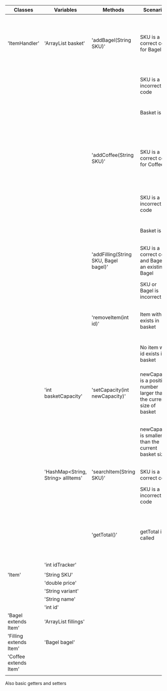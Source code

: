 | Classes                | Variables                          | Methods                               | Scenarios                                                               | Outcome                                                                                           |
|------------------------|------------------------------------|---------------------------------------|-------------------------------------------------------------------------|---------------------------------------------------------------------------------------------------|
| 'ItemHandler'          | 'ArrayList<Item> basket'           | 'addBagel(String SKU)'                | SKU is a correct code for Bagel                                         | Add Bagel with that SKU to basket and print name, variant and price of the bagel. Return Bagel    |
|                        |                                    |                                       | SKU is a incorrect code                                                 | Return null and print "No such item exists"                                                       |
|                        |                                    |                                       | Basket is full                                                          | Return null and print "Basket is full"                                                            |
|                        |                                    | 'addCoffee(String SKU)'               | SKU is a correct code for Coffee                                        | Add Coffee with that SKU to basket and print name, variant and price of the coffee. Return Coffee |
|                        |                                    |                                       | SKU is a incorrect code                                                 | Return null and print "No such item exists"                                                       |
|                        |                                    |                                       | Basket is full                                                          | Return null and print "Basket is full"                                                            |
|                        |                                    | 'addFilling(String SKU, Bagel bagel)' | SKU is a correct code and Bagel is an existing Bagel                    | Add filling to Bagels fillings. Return Filling                                                    |
|                        |                                    |                                       | SKU or Bagel is incorrect                                               | Return null and print "No suck item exists"                                                       |
|                        |                                    | 'removeItem(int id)'                  | Item with id exists in basket                                           | Remove one of these items from basket. Return true                                                |
|                        |                                    |                                       | No item with id exists in basket                                        | Return false and print "No such item exists in basket"                                            |
|                        | 'int basketCapacity'               | 'setCapacity(int newCapacity)'        | newCapacity is a positive number larger than the current size of basket | Return true and set capacity to newCapacity                                                       |
|                        |                                    |                                       | newCapacity is smaller than the current basket size                     | Return false and print "Capacity cant be smaller than the current size of the basket"             |
|                        | 'HashMap<String, String> allItems' | 'searchItem(String SKU)'              | SKU is a correct code                                                   | Return Item                                                                                       |
|                        |                                    |                                       | SKU is a incorrect code                                                 | Return null and print "No such item exists"                                                       |
|                        |                                    | 'getTotal()'                          | getTotal is called                                                      | Return the total price amount of all items and print each items name, variant and cost.           |
|                        | 'int idTracker'                    |                                       |                                                                         |                                                                                                   |
|                        |                                    |                                       |                                                                         |                                                                                                   |
| 'Item'                 | 'String SKU'                       |                                       |                                                                         |                                                                                                   |
|                        | 'double price'                     |                                       |                                                                         |                                                                                                   |
|                        | 'String variant'                   |                                       |                                                                         |                                                                                                   |
|                        | 'String name'                      |                                       |                                                                         |                                                                                                   |
|                        | 'int id'                           |                                       |                                                                         |                                                                                                   |
| 'Bagel extends Item'   | 'ArrayList<Filling> fillings'      |                                       |                                                                         |                                                                                                   |
| 'Filling extends Item' | 'Bagel bagel'                      |                                       |                                                                         |                                                                                                   |
| 'Coffee extends Item'  |                                    |                                       |                                                                         |                                                                                                   |
|                        |                                    |                                       |                                                                         |                                                                                                   |

Also basic getters and setters